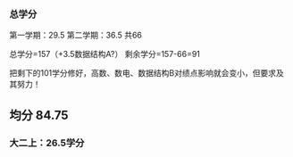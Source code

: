 ### 总学分
第一学期：29.5
第二学期：36.5
共66

总学分=157（+3.5数据结构A?）
剩余学分=157-66=91

把剩下的101学分修好，高数、数电、数据结构B对绩点影响就会变小，但要求及其努力！

## 均分 84.75

### 大二上：26.5学分
